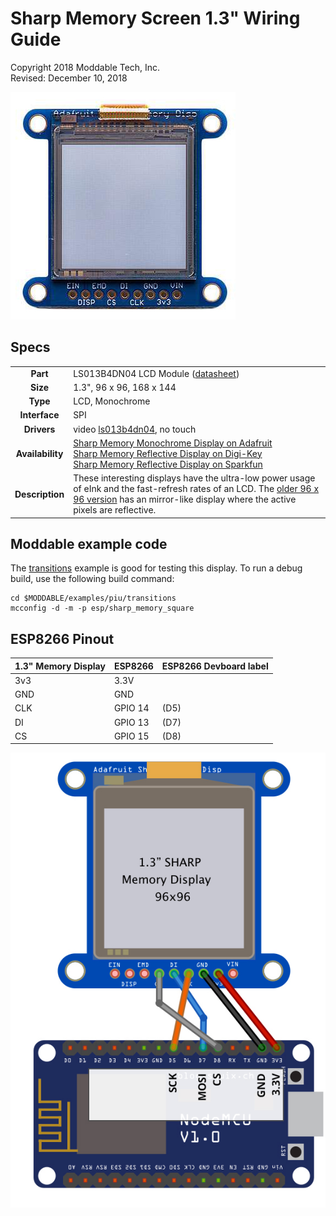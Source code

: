 # Sharp Memory Screen 1.3" Wiring Guide
Copyright 2018 Moddable Tech, Inc.<BR>
Revised: December 10, 2018

![Sharp Memory Display 1.3"](images/sharp-memory-display-1.3.jpg)

## Specs

| | |
| :---: | :--- |
| **Part** | LS013B4DN04 LCD Module ([datasheet](https://cdn-shop.adafruit.com/datasheets/LS013B4DN04-3V_FPC-204284.pdf))
| **Size** | 1.3", 96 x 96, 168 x 144
| **Type** | LCD, Monochrome
| **Interface** | SPI
| **Drivers** | video [ls013b4dn04](../../documentation/drivers/ls013b4dn04/ls013b4dn04.md), no touch
| **Availability** |  [Sharp Memory Monochrome Display on Adafruit](https://www.adafruit.com/product/3502)<BR>[Sharp Memory Reflective Display on Digi-Key](https://www.digikey.com/product-detail/en/1393/1528-1183-ND/5353643)<BR>[Sharp Memory Reflective Display on Sparkfun](https://www.sparkfun.com/products/retired/13192)
| **Description** | These interesting displays have the ultra-low power usage of eInk and the fast-refresh rates of an LCD. The [older 96 x 96 version](https://www.adafruit.com/product/1393) has an mirror-like display where the active pixels are reflective.

## Moddable example code

The [transitions](../../examples/piu/transitions/) example is good for testing this display.  To run a debug build, use the following build command:

```
cd $MODDABLE/examples/piu/transitions
mcconfig -d -m -p esp/sharp_memory_square
```

## ESP8266 Pinout

| 1.3" Memory Display | ESP8266 | ESP8266 Devboard label
| --- | --- | --- |
| 3v3 | 3.3V |
| GND | GND |
| CLK | GPIO 14 | (D5)
| DI | GPIO 13 | (D7)
| CS | GPIO 15 | (D8)

![Generic SPI Display](images/sharp-memory-1.3-wiring.jpg)


